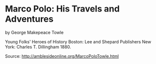 # Marco Polo: His Travels and Adventures

by George Makepeace Towle

Young Folks' Heroes of History
Boston: Lee and Shepard Publishers
New York: Charles T. Dillingham 1880.

Source: http://amblesideonline.org/MarcoPoloTowle.html
